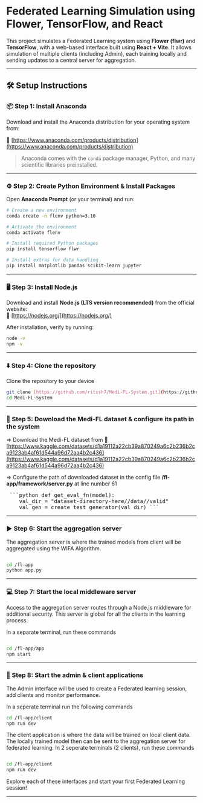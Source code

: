 # Federated Learning Simulation using Flower, TensorFlow, and React

This project simulates a Federated Learning system using **Flower (flwr)** and **TensorFlow**, with a web-based interface built using **React + Vite**. It allows simulation of multiple clients (including Admin), each training locally and sending updates to a central server for aggregation.

---

## 🛠️ Setup Instructions

### 📦 Step 1: Install Anaconda

Download and install the Anaconda distribution for your operating system from:

🔗 [https://www.anaconda.com/products/distribution](https://www.anaconda.com/products/distribution)

> Anaconda comes with the `conda` package manager, Python, and many scientific libraries preinstalled.

---

### ⚙️ Step 2: Create Python Environment & Install Packages

Open **Anaconda Prompt** (or your terminal) and run:

```bash
# Create a new environment
conda create -n flenv python=3.10

# Activate the environment
conda activate flenv

# Install required Python packages
pip install tensorflow flwr

# Install extras for data handling
pip install matplotlib pandas scikit-learn jupyter

```
---

### 🖥️ Step 3: Install Node.js

Download and install **Node.js (LTS version recommended)** from the official website:  
🔗 [https://nodejs.org/](https://nodejs.org/)

After installation, verify by running:

```bash
node -v
npm -v

```

---

### ⬇️ Step 4: Clone the repository

Clone the repository to your device

```bash
git clone [https://github.com/ritxsh7/Medi-FL-System.git](https://github.com/ritxsh7/Medi-FL-System.git)
cd Medi-FL-System

```

---

### 📂 Step 5: Download the Medi-FL dataset & configure its path in the system

=> Download the Medi-FL dataset from 🔗 [https://www.kaggle.com/datasets/d1a19112a22cb39a870249a6c2b236b2ca9123ab4af61d544a96d72aa4b2c436](https://www.kaggle.com/datasets/d1a19112a22cb39a870249a6c2b236b2ca9123ab4af61d544a96d72aa4b2c436)

=> Configure the path of downloaded dataset in the config file **/fl-app/framework/server.py** at line number 61

<pre> ```python def get_eval_fn(model):
    val_dir = "dataset-directory-here//data//valid"
    val_gen = create_test_generator(val_dir) ``` </pre>

---

### ▶️ Step 6: Start the aggregation server 

The aggregation server is where the trained models from client will be aggregated using the WIFA Algorithm.

```bash

cd /fl-app
python app.py
```

---

### 💻 Step 7: Start the local middleware server 

Access to the aggregation server routes through a Node.js middleware for additional security. This server is global for all the clients in the learning process.

In a separate terminal, run these commands

```bash

cd /fl-app/app
npm start

```

---

### 📳 Step 8: Start the admin & client applications

The Admin interface will be used to create a Federated learning session, add clients and monitor performance.

In a seperate terminal run the following commands

```bash
cd /fl-app/client
npm run dev
```

The client application is where the data will be trained on local client data. The locally trained model then can be sent to the aggregation server for federated learning.
In 2 seperate terminals (2 clients), run these commands

```bash

cd /fl-app/client
npm run dev

```

Explore each of these interfaces and start your first Federated Learning session!

---








